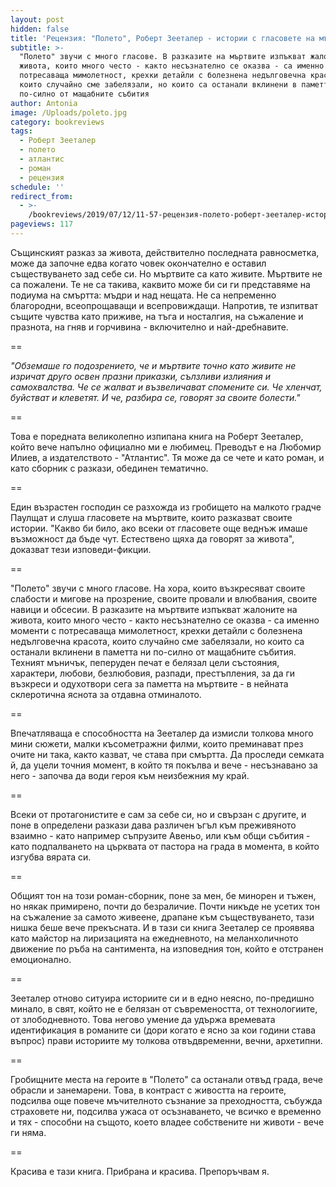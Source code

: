 ```yaml
---
layout: post
hidden: false
title: 'Рецензия: "Полето", Роберт Зееталер - истории с гласовете на мъртвите'
subtitle: >-
  "Полето" звучи с много гласове. В разказите на мъртвите изпъкват жалоните на
  живота, които много често - както несъзнателно се оказва - са именно моменти с
  потресаваща мимолетност, крехки детайли с болезнена недълговечна красота,
  които случайно сме забелязали, но които са останали вклинени в паметта ни
  по-силно от мащабните събития
author: Antonia
image: /Uploads/poleto.jpg
category: bookreviews
tags:
  - Роберт Зееталер
  - полето
  - атлантис
  - роман
  - рецензия
schedule: ''
redirect_from:
  - >-
    /bookreviews/2019/07/12/11-57-рецензия-полето-роберт-зееталер-истории-с-гласовете-на-мъртвите
pageviews: 117
---
```

Същинският разказ за живота, действително последната равносметка, може да започне едва когато човек окончателно е оставил съществуването зад себе си. Но мъртвите са като живите. Мъртвите не са пожалени. Те не са такива, каквито може би си ги представяме на подиума на смъртта: мъдри и над нещата. Не са непременно благородни, всеопрощаващи и всепровиждащи. Напротив, те изпитват същите чувства като приживе, на тъга и носталгия, на съжаление и празнота, на гняв и горчивина - включително и най-дребнавите. 

\==

_"Обземаше го подозрението, че и мъртвите точно като живите не изричат друго освен празни приказки, сълзливи излияния и самохвалства. Че се жалват и възвеличават спомените си. Че хленчат, буйстват и клеветят. И че, разбира се, говорят за своите болести."_

\==

Това е поредната великолепно изпипана книга на Роберт Зееталер, който вече напълно официално ми е любимец. Преводът е на Любомир Илиев, а издателството - "Атлантис". Тя може да се чете и като роман, и като сборник с разкази, обединен тематично. 

\==

Един възрастен господин се разхожда из гробището на малкото градче Паулщат и слуша гласовете на мъртвите, които разказват своите истории. "Какво би било, ако всеки от гласовете още веднъж имаше възможност да бъде чут. Естествено щяха да говорят за живота", доказват тези изповеди-фикции.

\==

"Полето" звучи с много гласове. На хора, които възкресяват своите слабости и мигове на прозрение, своите провали и влюбвания, своите навици и обсесии. В разказите на мъртвите изпъкват жалоните на живота, които много често - както несъзнателно се оказва - са именно моменти с потресаваща мимолетност, крехки детайли с болезнена недълговечна красота, които случайно сме забелязали, но които са останали вклинени в паметта ни по-силно от мащабните събития. Техният мъничък, пеперуден печат е белязал цели състояния, характери, любови, безлюбовия, разпади, престъпления, за да ги възкреси и одухотвори сега за паметта на мъртвите - в нейната склеротична яснота за отдавна отминалото. 

\==

Впечатляваща е способността на Зееталер да измисли толкова много мини сюжети, малки късометражни филми, които преминават през очите ни така, както казват, че става при смъртта. Да проследи семката й, да уцели точния момент, в който тя покълва и вече - несъзнавано за него - започва да води героя към неизбежния му край. 

\==

Всеки от протагонистите е сам за себе си, но и свързан с другите, и поне в определени разкази дава различен ъгъл към преживяното взаимно - като например съпрузите Авеньо, или към общи събития - като подпалването на църквата от пастора на града в момента, в който изгубва вярата си. 

\==

Общият тон на този роман-сборник, поне за мен, бе минорен и тъжен, но някак примирено, почти до безраличие. Почти никъде не усетих тон на съжаление за самото живеене, драпане към съществуването, тази нишка беше вече прекъсната. И в тази си книга Зееталер се проявява като майстор на лиризацията на ежедневното, на меланхоличното движение по ръба на сантимента, на изповедния тон, който е отстранен емоционално. 

\==

Зееталер отново ситуира историите си и в едно неясно, по-предишно минало, в свят, който не е белязан от съвремеността, от технологиите, от злободневното. Това негово умение да удържа времевата идентификация в романите си (дори когато е ясно за кои години става въпрос) прави историите му толкова отвъдвременни, вечни, архетипни.

\==

Гробищните места на героите в "Полето" са останали отвъд града, вече обрасли и занемарени. Това, в контраст с живостта на героите, подсилва още повече мъчителното съзнание за преходността, събужда страховете ни, подсилва ужаса от осъзнаването, че всичко е временно и тях - способни на същото, което владее собствените ни животи - вече ги няма.

\==

Красива е тази книга. Прибрана и красива. Препоръчвам я.
